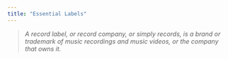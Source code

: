 ```yaml
---
title: "Essential Labels"
---
```


> *A record label, or record company, or simply records, is a brand or trademark of music recordings and music videos, or the company that owns it.*